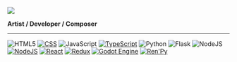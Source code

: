 ![](https://i.imgur.com/NICc5J8.jpeg)

**Artist / Developer / Composer**

<hr>

![HTML5](https://img.shields.io/badge/html5-%23E34F26.svg?style=for-the-badge&logo=html5&logoColor=white) [![CSS](https://img.shields.io/badge/CSS-1572B6?logo=css3&logoColor=fff)](#)	![JavaScript](https://img.shields.io/badge/javascript-%23323330.svg?style=for-the-badge&logo=javascript&logoColor=%23F7DF1E)	[![TypeScript](https://img.shields.io/badge/TypeScript-3178C6?logo=typescript&logoColor=fff)](#) ![Python](https://img.shields.io/badge/python-3670A0?style=for-the-badge&logo=python&logoColor=ffdd54)	![Flask](https://img.shields.io/badge/flask-%23000.svg?style=for-the-badge&logo=flask&logoColor=white) ![NodeJS](https://img.shields.io/badge/node.js-6DA55F?style=for-the-badge&logo=node.js&logoColor=white) [![NodeJS](https://img.shields.io/badge/Node.js-6DA55F?logo=node.js&logoColor=white)](#) [![React](https://img.shields.io/badge/React-%2320232a.svg?logo=react&logoColor=%2361DAFB)](#) [![Redux](https://img.shields.io/badge/Redux-764ABC?logo=redux&logoColor=fff)](#) [![Godot Engine](https://img.shields.io/badge/Godot-%23FFFFFF.svg?logo=godot-engine)](#) [![Ren'Py](https://img.shields.io/badge/Ren'Py-FF7F7F?logo=Renpy&logoColor=fff)](#) 
